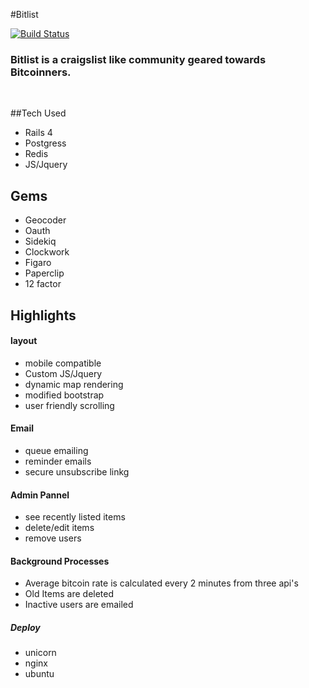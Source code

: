 #Bitlist 


[![Build Status](https://travis-ci.org/mmplisskin/Bitlistv2.svg)](https://travis-ci.org/mmplisskin/Bitlistv2)


### **Bitlist** is a craigslist like community geared towards Bitcoinners. 

 <br />

##Tech Used

- Rails 4
- Postgress
- Redis
- JS/Jquery

## Gems

- Geocoder
- Oauth
- Sidekiq
- Clockwork
- Figaro
- Paperclip
- 12 factor

## Highlights


#### layout
- mobile compatible
- Custom JS/Jquery
- dynamic map rendering
- modified bootstrap
- user friendly scrolling

#### Email
- queue emailing
- reminder emails
- secure unsubscribe linkg

#### Admin Pannel
- see recently listed items
- delete/edit items
- remove users

#### Background Processes
- Average bitcoin rate is calculated every 2 minutes from three api's
- Old Items are deleted
- Inactive users are emailed

##### Deploy
- unicorn
- nginx
- ubuntu
